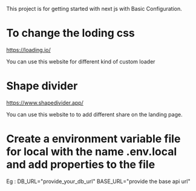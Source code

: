 This project is for getting started with next js with Basic Configuration.

# To change the loding css

https://loading.io/

You can use this website for different kind of custom loader

# Shape divider

https://www.shapedivider.app/

You can use this website to to add different share on the landing page.

# Create a environment variable file for local with the name .env.local and add properties to the file

Eg :
DB_URL="provide_your_db_url"
BASE_URL="provide the base api url"
